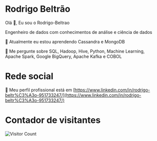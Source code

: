 # Rodrigo Beltrão

Olá 👋, Eu sou o Rodrigo-Beltrao

Engenheiro de dados com conhecimentos de análise e ciência de dados

🌱 Atualmente eu estou aprendendo Cassandra e MongoDB

💬 Me pergunte sobre SQL, Hadoop, Hive, Python, Machine Learning, Apache Spark, Google BigQuery, Apache Kafka e COBOL


# Rede social

📄 Meu perfil profissional está em [https://www.linkedin.com/in/rodrigo-beltr%C3%A3o-951733247/](https://www.linkedin.com/in/rodrigo-beltr%C3%A3o-951733247/)

# Contador de visitantes

![Visitor Count](https://profile-counter.glitch.me/{Rodrigo-Beltrao}/count.svg)

